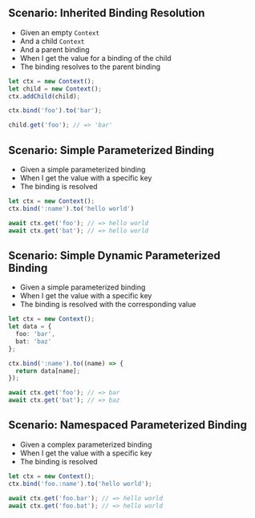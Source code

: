 ## Scenario: Inherited Binding Resolution

- Given an empty `Context`
- And a child `Context`
- And a parent binding
- When I get the value for a binding of the child
- The binding resolves to the parent binding

```ts
let ctx = new Context();
let child = new Context();
ctx.addChild(child);

ctx.bind('foo').to('bar');

child.get('foo'); // => 'bar'
```

## Scenario: Simple Parameterized Binding

- Given a simple parameterized binding
- When I get the value with a specific key
- The binding is resolved

```ts
let ctx = new Context();
ctx.bind(':name').to('hello world')

await ctx.get('foo'); // => hello world
await ctx.get('bat'); // => hello world
```

## Scenario: Simple Dynamic Parameterized Binding

- Given a simple parameterized binding
- When I get the value with a specific key
- The binding is resolved with the corresponding value

```ts
let ctx = new Context();
let data = {
  foo: 'bar',
  bat: 'baz'
};

ctx.bind(':name').to((name) => {
  return data[name];
});

await ctx.get('foo'); // => bar
await ctx.get('bat'); // => baz
```

## Scenario: Namespaced Parameterized Binding

- Given a complex parameterized binding
- When I get the value with a specific key
- The binding is resolved

```ts
let ctx = new Context();
ctx.bind('foo.:name').to('hello world');

await ctx.get('foo.bar'); // => hello world
await ctx.get('foo.bat'); // => hello world
```

